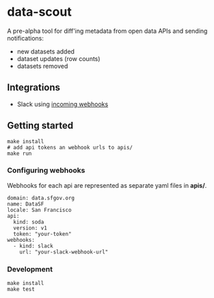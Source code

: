 # data-scout

A pre-alpha tool for diff'ing metadata from open data APIs and sending notifications:
- new datasets added
- dataset updates (row counts)
- datasets removed

## Integrations

- Slack using [incoming webhooks](https://api.slack.com/incoming-webhooks)

## Getting started

    make install
    # add api tokens an webhook urls to apis/
    make run

### Configuring webhooks

Webhooks for each api are represented as separate yaml files in **apis/**.

    domain: data.sfgov.org
    name: DataSF
    locale: San Francisco
    api:
      kind: soda
      version: v1
      token: "your-token"
    webhooks:
      - kind: slack
        url: "your-slack-webhook-url"

### Development

    make install
    make test
